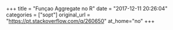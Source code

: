 +++
title = "Funçao Aggregate no R"
date = "2017-12-11 20:26:04"
categories = ["sopt"]
original_url = "https://pt.stackoverflow.com/q/260650"
at_home="no"
+++


